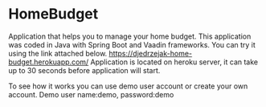 # HomeBudget
Application that helps you to manage your home budget. 
This application was coded in Java with Spring Boot and Vaadin frameworks. 
You can try it using the link attached below. 
https://djedrzejak-home-budget.herokuapp.com/ 
Application is located on heroku server, it can take up to 30 seconds before application will start.

To see how it works you can use demo user account or create your own account.
Demo user name:demo, password:demo
